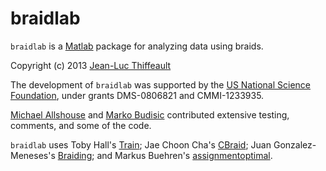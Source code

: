 # braidlab

`braidlab` is a [Matlab][1] package for analyzing data using braids.

Copyright (c) 2013 [Jean-Luc Thiffeault][7]

The development of `braidlab` was supported by the [US National Science Foundation][2], under grants DMS-0806821 and CMMI-1233935.

[Michael Allshouse][8] and [Marko Budisic][9] contributed extensive testing, comments, and some of the code.

`braidlab` uses Toby Hall's [Train][3]; Jae Choon Cha's [CBraid][4]; Juan Gonzalez-Meneses's [Braiding][5]; and Markus Buehren's [assignmentoptimal][6].

[1]: http://www.mathworks.com/products/matlab/
[2]: http://www.nsf.gov
[3]: http://www.liv.ac.uk/~tobyhall/T_Hall.html
[4]: http://code.google.com/p/cbraid
[5]: http://personal.us.es/meneses/index2.swf
[6]: http://www.mathworks.com/matlabcentral/fileexchange/6543
[7]: http://www.math.wisc.edu/~jeanluc/
[8]: http://chaos.utexas.edu/people/post-docs/michael-allshouse
[9]: http://mbudisic.wordpress.com/
